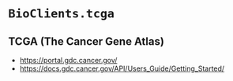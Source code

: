 # `BioClients.tcga`

## TCGA (The Cancer Gene Atlas)

* <https://portal.gdc.cancer.gov/>
* <https://docs.gdc.cancer.gov/API/Users_Guide/Getting_Started/>

